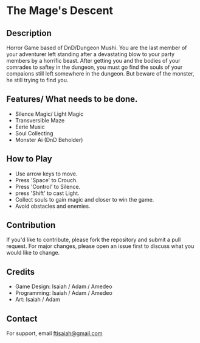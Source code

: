 # The Mage's Descent 

## Description
Horror Game based of DnD/Dungeon Mushi. 
You are the last member of your adventurer left standing after a devastating blow to your party members by a horrific beast. After getting you and the bodies of your comrades to saftey in the dungeon, you must go find the souls of your compaions still left somewhere in the dungeon. But beware of the monster, he still trying to find you. 

## Features/ What needs to be done.
- Silence Magic/ Light Magic
- Transversible Maze
- Eerie Music
- Soul Collecting
- Monster Ai (DnD Beholder)

## How to Play
- Use arrow keys to move.
- Press 'Space' to Crouch.
- Press 'Control' to Silence.
- press 'Shift' to cast Light.
- Collect souls to gain magic and closer to win the game.
- Avoid obstacles and enemies.

## Contribution
If you'd like to contribute, please fork the repository and submit a pull request. For major changes, please open an issue first to discuss what you would like to change.


## Credits
- Game Design: Isaiah / Adam /  Amedeo
- Programming: Isaiah / Adam / Amedeo
- Art: Isaiah / Adam

## Contact
For support, email ftisaiah@gmail.com
